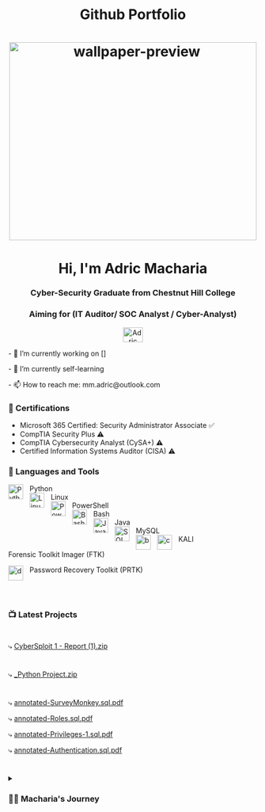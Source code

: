 <h1 align="center">Github Portfolio</h1>
<h1 align="center"><img src="https://user-images.githubusercontent.com/128648409/230751521-cb35e8bc-583e-4ec7-a1b6-1466e94c6705.jpg" height="400" width="500" alt="wallpaper-preview"></h1>
<h1 align="center">Hi, I'm Adric Macharia</h1>
<h3 align="center">Cyber-Security Graduate from Chestnut Hill College</h3>
<h3 align="center">Aiming for (IT Auditor/ SOC Analyst / Cyber-Analyst)</h3>

<p align="center">
  <a href="https://www.linkedin.com/in/adric-macharia-5b7a48165/" target="_blank">
    <img align="center" src="https://raw.githubusercontent.com/rahuldkjain/github-profile-readme-generator/master/src/images/icons/Social/linked-in-alt.svg" alt="Adric Macharia's LinkedIn Profile" height="30" width="40" />
  </a>
</p>

<p align="left"> 
- 🔭 I’m currently working on []</p>
<p align="left"> 
- 🌱 I’m currently self-learning</p>
<p align="left"> 
- 📫 How to reach me: mm.adric@outlook.com</p>

### 📜 Certifications
<!-- BEGIN Certifications -->
- Microsoft 365 Certified: Security Administrator Associate ✅
- CompTIA Security Plus ⚠️
- CompTIA Cybersecurity Analyst (CySA+) ⚠️
- Certified Information Systems Auditor (CISA) ⚠️
<!-- END Certifications -->

### 🧰 Languages and Tools
<!-- BEGIN Languages and Tools -->
<img align="left" alt="Python" width="30px" style="padding-right:10px;" src="https://cdn.jsdelivr.net/gh/devicons/devicon/icons/python/python-plain.svg" />
Python
<br />
<img align="left" alt="Linux" width="30px" style="padding-right:10px;" src="https://cdn.jsdelivr.net/gh/devicons/devicon/icons/linux/linux-original.svg" />
Linux
<br />
<img align="left" alt="PowerShell" width="30px" style="padding-right:10px;" src="https://raw.githubusercontent.com/PowerShell/PowerShell/master/assets/ps_black_64.svg?sanitize=true" />
PowerShell
<br />
<img align="left" alt="Bash" width="30px" style="padding-right:10px;" src="https://cdn.jsdelivr.net/gh/devicons/devicon/icons/bash/bash-original.svg" />
Bash
<br />
<img align="left" alt="Java" width="30px" style="padding-right:10px;" src="https://cdn.jsdelivr.net/gh/devicons/devicon/icons/java/java-original.svg"/>
Java
<br />
<img align="left" alt="SQL" width="30px" style="padding-right:10px;" src="https://cdn.jsdelivr.net/gh/devicons/devicon/icons/mysql/mysql-original.svg" />
MySQL
<br />
<img align="left" alt="b" width="30px" style="padding-right:10px;" src="https://user-images.githubusercontent.com/128648409/230753486-a7dbc4fe-4238-4556-af41-10f523aa1b4e.jpg" />
KALI
<img align="left" alt="c" width="30px" style="padding-right:10px;" src="https://user-images.githubusercontent.com/128648409/230753845-743b3410-5197-422d-8136-ac5cfa03951d.jpg" />
<p>Forensic Toolkit Imager (FTK)</p>
<img align="left" alt="d" width="30px" style="padding-right:10px;" src="https://user-images.githubusercontent.com/128648409/230753712-93338a5a-d526-4d7f-8094-9736c320acae.jpg" />
<p>Password Recovery Toolkit (PRTK)</p>




<br />

#

### 📺 Latest Projects
#
<!-- BEGIN Projects -->
⤷ [CyberSploit 1 - Report (1).zip](https://github.com/TheBlack-code/Adric-Macharia/files/11184752/CyberSploit.1.-.Report.1.zip)
#
⤷ [_Python Project.zip](https://github.com/TheBlack-code/Adric-Macharia/files/11184744/_Python.Project.zip)</p>
#
⤷ [annotated-SurveyMonkey.sql.pdf](https://github.com/TheBlack-code/Adric-Macharia/files/11184719/annotated-SurveyMonkey.sql.pdf)</p>
⤷ [annotated-Roles.sql.pdf](https://github.com/TheBlack-code/Adric-Macharia/files/11184729/annotated-Roles.sql.pdf)</p>
⤷ [annotated-Privileges-1.sql.pdf](https://github.com/TheBlack-code/Adric-Macharia/files/11184730/annotated-Privileges-1.sql.pdf)</p>
⤷ [annotated-Authentication.sql.pdf](https://github.com/TheBlack-code/Adric-Macharia/files/11184731/annotated-Authentication.sql.pdf)</p>


<!-- END Projects -->


#

<details>
 <summary><h3>👨‍💻 Macharia's Journey</h3></summary>
   As a Cyber-Security Graduate from Chestnut Hill College, I have developed a keen interest in the constantly-evolving digital world. My educational background has provided me with a strong foundation in topics such as cryptography, network security, and ethical hacking, which I have been able to apply to real-world scenarios through various projects and internships.
</p>
My journey in Cyber-Security began as a curious student, eager to learn about the intricacies of technology. As I delved deeper into this field, I realized that I was particularly fascinated by code, KALI, Linux, and MySQL, which motivated me to acquire in-depth knowledge of these areas. While pursuing my studies, I also developed an interest in iOS development and taught myself how to code with the goal of building my own app.
</p>
However, as I continued to learn more about Cyber-Security, I realized that my true passion lay in this field. I was drawn to the challenging and ever-changing nature of the work, and I knew that this was the path I wanted to pursue. This realization led me to explore different career options in Cyber-Security, and I ultimately decided to aim for a role as an IT Auditor, SOC Analyst, or Cyber-Analyst.
</p>
As someone who is passionate about self-learning, I have also been able to pursue my interests in the field of Internet of Things (IoT) while working in Cyber-Security. I am constantly seeking out new resources and opportunities to expand my knowledge in this area, as I believe that a strong foundation in emerging technologies will be essential for success in the Cyber-Security field.
</p>
Overall, my journey in Cyber-Security has been an exciting and rewarding one. I am grateful for the opportunities that I have had thus far, and I am eager to continue learning and growing as a Cyber-Security Padawan.






